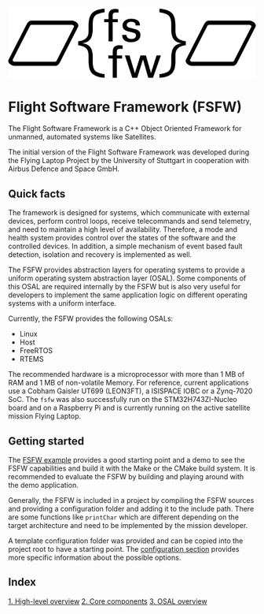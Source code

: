 ![FSFW Logo](logo/FSFW_Logo_V3_bw.png)

# Flight Software Framework (FSFW)

The Flight Software Framework is a C++ Object Oriented Framework for unmanned,
automated systems like Satellites. 

The initial version of the Flight Software Framework was developed during
the Flying Laptop Project by the University of Stuttgart in cooperation
with Airbus Defence and Space GmbH.

## Quick facts

The framework is designed for systems, which communicate with external devices, perform control loops, receive telecommands and send telemetry, and need to maintain a high level of availability. Therefore, a mode and health system provides control over the states of the software and the controlled devices. In addition, a simple mechanism of event based fault detection, isolation and recovery is implemented as well. 

The FSFW provides abstraction layers for operating systems to provide a uniform operating system abstraction layer (OSAL). Some components of this OSAL are required internally by the FSFW but is also very useful for developers to implement the same application logic on different operating systems with a uniform interface.

Currently, the FSFW provides the following OSALs:

- Linux
- Host 
- FreeRTOS
- RTEMS

The recommended hardware is a microprocessor with more than 1 MB of RAM and 1 MB of non-volatile Memory. For reference, current applications use a Cobham Gaisler UT699 (LEON3FT), a ISISPACE IOBC or a Zynq-7020 SoC. The `fsfw` was also successfully run on the STM32H743ZI-Nucleo board and on a Raspberry Pi and is currently running on the active satellite mission Flying Laptop.

## Getting started

The [FSFW example](https://egit.irs.uni-stuttgart.de/fsfw/fsfw_example) provides a good starting point and a demo to see the FSFW capabilities and build it with the Make or the CMake build system. It is recommended to evaluate the FSFW by building and playing around with the demo application.

Generally, the FSFW is included in a project by compiling the FSFW sources and providing
a configuration folder and adding it to the include path. There are some functions like `printChar` which are different depending on the target architecture and need to be implemented by the mission developer.

A template configuration folder was provided and can be copied into the project root to have
a starting point. The [configuration section](doc/README-config.md#top) provides more specific information about the possible options.

## Index

[1. High-level overview](doc/README-highlevel.md#top)
[2. Core components](doc/README-core.md#top)
[3. OSAL overview](doc/README-osal.md#top)



